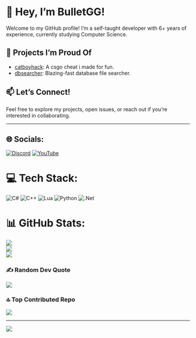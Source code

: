 # 👋 Hey, I’m BulletGG!

Welcome to my GitHub profile! I’m a self-taught developer with 6+ years of experience, currently studying Computer Science.

## 🚀 Projects I’m Proud Of

- [catboyhack](https://github.com/bulletgg/catboyhack): A csgo cheat i made for fun.
- [dbsearcher](https://github.com/bulletgg/dbsearcher): Blazing-fast database file searcher.

## 📫 Let’s Connect!

Feel free to explore my projects, open issues, or reach out if you’re interested in collaborating.

---

## 🌐 Socials:
[![Discord](https://img.shields.io/badge/Discord-%237289DA.svg?logo=discord&logoColor=white)](https://discord.gg/gbJmfEWfjX) [![YouTube](https://img.shields.io/badge/YouTube-%23FF0000.svg?logo=YouTube&logoColor=white)](https://youtube.com/@bullethvh) 

# 💻 Tech Stack:
![C#](https://img.shields.io/badge/c%23-%23239120.svg?style=for-the-badge&logo=csharp&logoColor=white) ![C++](https://img.shields.io/badge/c++-%2300599C.svg?style=for-the-badge&logo=c%2B%2B&logoColor=white) ![Lua](https://img.shields.io/badge/lua-%232C2D72.svg?style=for-the-badge&logo=lua&logoColor=white) ![Python](https://img.shields.io/badge/python-3670A0?style=for-the-badge&logo=python&logoColor=ffdd54) ![.Net](https://img.shields.io/badge/.NET-5C2D91?style=for-the-badge&logo=.net&logoColor=white)
# 📊 GitHub Stats:
![](https://github-readme-stats.vercel.app/api?username=bulletgg&theme=dark&hide_border=false&include_all_commits=true&count_private=true)<br/>
![](https://github-readme-streak-stats.herokuapp.com/?user=bulletgg&theme=dark&hide_border=false)<br/>
![](https://github-readme-stats.vercel.app/api/top-langs/?username=bulletgg&theme=dark&hide_border=false&include_all_commits=true&count_private=true&layout=compact)

### ✍️ Random Dev Quote
![](https://quotes-github-readme.vercel.app/api?type=horizontal&theme=radical)

### 🔝 Top Contributed Repo
![](https://github-contributor-stats.vercel.app/api?username=bulletgg&limit=5&theme=dark&combine_all_yearly_contributions=true)

---
[![](https://visitcount.itsvg.in/api?id=bulletgg&icon=0&color=0)](https://visitcount.itsvg.in)

<!-- Proudly created with GPRM ( https://gprm.itsvg.in ) -->
